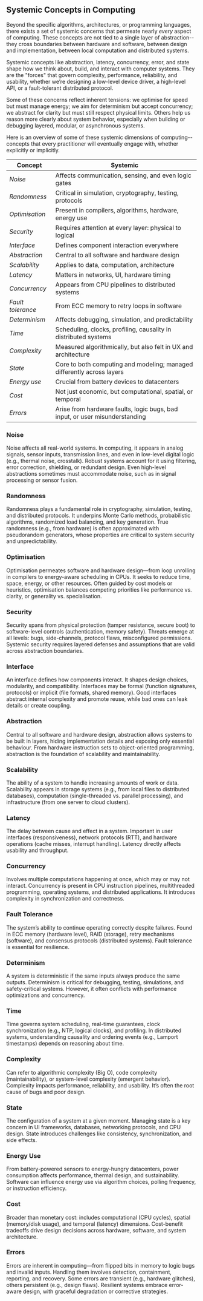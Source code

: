 
## Systemic Concepts in Computing

Beyond the specific algorithms, architectures, or programming languages, there exists a set of systemic concerns
that permeate nearly *every* aspect of computing. These concepts are not tied to a single layer of abstraction--they
cross boundaries between hardware and software, between design and implementation, between local computation
and distributed systems.

Systemic concepts like abstraction, latency, concurrency, error, and state shape how we think about, build, and
interact with computer systems. They are the "forces" that govern complexity, performance, reliability, and usability,
whether we’re designing a low-level device driver, a high-level API, or a fault-tolerant distributed protocol.

Some of these concerns reflect inherent tensions: we optimise for speed but must manage energy; we aim for determinism
but accept concurrency; we abstract for clarity but must still respect physical limits. Others help us reason more
clearly about system behavior, especially when building or debugging layered, modular, or asynchronous systems.

Here is an overview of some of these systemic dimensions of computing--concepts that every practitioner will
eventually engage with, whether explicitly or implicitly.


| Concept      | Systemic            |
|-------------------|--------------------------------------------------------|
| *Noise*      | Affects communication, sensing, and even logic gates  |
| *Randomness*   | Critical in simulation, cryptography, testing, protocols |
| *Optimisation*  | Present in compilers, algorithms, hardware, energy use |
| *Security*    | Requires attention at every layer: physical to logical |
| *Interface*    | Defines component interaction everywhere        |
| *Abstraction*   | Central to all software and hardware design      |
| *Scalability*   | Applies to data, computation, architecture       |
| *Latency*     | Matters in networks, UI, hardware timing        |
| *Concurrency*   | Appears from CPU pipelines to distributed systems   |
| *Fault tolerance* | From ECC memory to retry loops in software       |
| *Determinism*   | Affects debugging, simulation, and predictability   |
| *Time*      | Scheduling, clocks, profiling, causality in distributed systems |
| *Complexity*   | Measured algorithmically, but also felt in UX and architecture |
| *State*      | Core to both computing and modeling; managed differently across layers |
| *Energy use*   | Crucial from battery devices to datacenters      |
| *Cost*      | Not just economic, but computational, spatial, or temporal |
| *Errors*   | Arise from hardware faults, logic bugs, bad input, or user misunderstanding |




### Noise

Noise affects all real-world systems. In computing, it appears in analog signals, sensor inputs,
transmission lines, and even in low-level digital logic (e.g., thermal noise, crosstalk). Robust
systems account for it using filtering, error correction, shielding, or redundant design. Even
high-level abstractions sometimes must accommodate noise, such as in signal processing or sensor fusion.


### Randomness

Randomness plays a fundamental role in cryptography, simulation, testing, and distributed protocols.
It underpins Monte Carlo methods, probabilistic algorithms, randomized load balancing, and key generation.
True randomness (e.g., from hardware) is often approximated with pseudorandom generators, whose properties
are critical to system security and unpredictability.


### Optimisation

Optimisation permeates software and hardware design—from loop unrolling in compilers to energy-aware
scheduling in CPUs. It seeks to reduce time, space, energy, or other resources. Often guided by cost
models or heuristics, optimisation balances competing priorities like performance vs. clarity, or
generality vs. specialisation.


### Security

Security spans from physical protection (tamper resistance, secure boot) to software-level controls
(authentication, memory safety). Threats emerge at all levels: bugs, side-channels, protocol flaws,
misconfigured permissions. Systemic security requires layered defenses and assumptions that are
valid across abstraction boundaries.


### Interface

An interface defines how components interact. It shapes design choices, modularity, and compatibility.
Interfaces may be formal (function signatures, protocols) or implicit (file formats, shared memory).
Good interfaces abstract internal complexity and promote reuse, while bad ones can leak details or
create coupling.


### Abstraction

Central to all software and hardware design, abstraction allows systems to be built in layers,
hiding implementation details and exposing only essential behaviour. From hardware instruction
sets to object-oriented programming, abstraction is the foundation of scalability and maintainability.


### Scalability

The ability of a system to handle increasing amounts of work or data. Scalability appears in
storage systems (e.g., from local files to distributed databases), computation (single-threaded
vs. parallel processing), and infrastructure (from one server to cloud clusters).


### Latency

The delay between cause and effect in a system. Important in user interfaces (responsiveness),
network protocols (RTT), and hardware operations (cache misses, interrupt handling). Latency
directly affects usability and throughput.


### Concurrency

Involves multiple computations happening at once, which may or may not interact. Concurrency
is present in CPU instruction pipelines, multithreaded programming, operating systems, and
distributed applications. It introduces complexity in synchronization and correctness.


### Fault Tolerance

The system’s ability to continue operating correctly despite failures. Found in ECC memory
(hardware level), RAID (storage), retry mechanisms (software), and consensus protocols
(distributed systems). Fault tolerance is essential for resilience.


### Determinism

A system is deterministic if the same inputs always produce the same outputs. Determinism is
critical for debugging, testing, simulations, and safety-critical systems. However, it often
conflicts with performance optimizations and concurrency.


### Time

Time governs system scheduling, real-time guarantees, clock synchronization (e.g., NTP, logical
clocks), and profiling. In distributed systems, understanding causality and ordering events
(e.g., Lamport timestamps) depends on reasoning about time.


### Complexity

Can refer to algorithmic complexity (Big O), code complexity (maintainability), or system-level
complexity (emergent behavior). Complexity impacts performance, reliability, and usability. It’s
often the root cause of bugs and poor design.


### State

The configuration of a system at a given moment. Managing state is a key concern in UI frameworks,
databases, networking protocols, and CPU design. State introduces challenges like consistency,
synchronization, and side effects.


### Energy Use

From battery-powered sensors to energy-hungry datacenters, power consumption affects performance,
thermal design, and sustainability. Software can influence energy use via algorithm choices, polling
frequency, or instruction efficiency.


### Cost

Broader than monetary cost: includes computational (CPU cycles), spatial (memory/disk usage),
and temporal (latency) dimensions. Cost-benefit tradeoffs drive design decisions across hardware,
software, and system architecture.


### Errors

Errors are inherent in computing—from flipped bits in memory to logic bugs and invalid inputs.
Handling them involves detection, containment, reporting, and recovery. Some errors are transient
(e.g., hardware glitches), others persistent (e.g., design flaws). Resilient systems embrace error-aware
design, with graceful degradation or corrective strategies.

